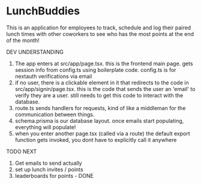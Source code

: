 # LunchBuddies

This is an application for employees to track, schedule and log their paired lunch times with other coworkers to see who has the most points at the end of the month!


DEV UNDERSTANDING
1. The app enters at src/app/page.tsx. this is the frontend main page. gets session info from config.ts using boilerplate code. config.ts is for nextauth verifications via email
2. if no user, there is a clickable element in it that redirects to the code in src/app/signin/page.tsx. this is the code that sends the user an 'email' to verify they are a user. still needs to get this code to interact with the database. 
3. route.ts sends handlers for requests, kind of like a middleman for the communication between things.
4. schema.prisma is our database layout. once emails start populating, everything will populate!
5. when you enter another page.tsx (called via a route) the default export function gets invoked, 
you dont have to explicitly call it anywhere



TODO NEXT
1. Get emails to send actually
2. set up lunch invites / points
3. leaderboards for points - DONE